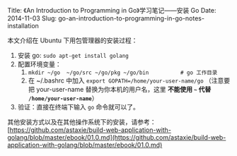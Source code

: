 Title: 《An Introduction to Programming in Go》学习笔记——安装 Go
Date: 2014-11-03
Slug: go-an-introduction-to-programming-in-go-notes-installation

本文介绍在 Ubuntu 下用包管理器的安装过程：

1. 安装 go: `sudo apt-get install golang`
2. 配置环境变量：
     1. ``mkdir ~/go  ~/go/src ~/go/pkg ~/go/bin          # go 工作目录``
     2. 在 ~/.bashrc 中加入 `export GOPATH=/home/your-user-name/go` （注意要把 your-user-name 替换为你本机的用户名，这里 **不能使用 `~` 代替 `/home/your-user-name`**）
3. 验证：直接在终端下输入 `go` 命令就可以了。


其他安装方式以及在其他操作系统下的安装，请参考：[https://github.com/astaxie/build-web-application-with-golang/blob/master/ebook/01.0.md](https://github.com/astaxie/build-web-application-with-golang/blob/master/ebook/01.0.md)